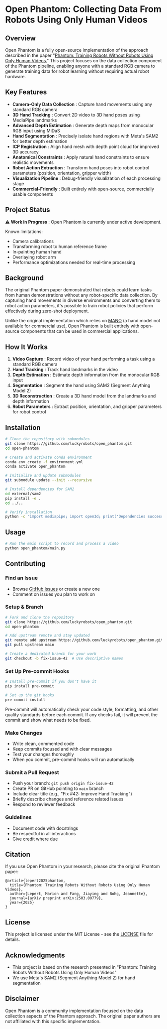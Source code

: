 # Open Phantom: Collecting Data From Robots Using Only Human Videos

## Overview

Open Phantom is a fully open-source implementation of the approach described in the paper "[Phantom: Training Robots Without Robots Using Only Human Videos.](https://phantom-human-videos.github.io/)" This project focuses on the data collection component of the Phantom pipeline, enabling anyone with a standard RGB camera to generate training data for robot learning without requiring actual robot hardware.

## Key Features

* **Camera-Only Data Collection** : Capture hand movements using any standard RGB camera
* **3D Hand Tracking** : Convert 2D video to 3D hand poses using MediaPipe landmarks
* **Advanced Depth Estimation** : Generate depth maps from monocular RGB input using MiDaS
* **Hand Segmentation** : Precisely isolate hand regions with Meta's SAM2 for better depth estimation
* **ICP Registration** : Align hand mesh with depth point cloud for improved 3D accuracy
* **Anatomical Constraints** : Apply natural hand constraints to ensure realistic movements
* **Robot Action Extraction** : Transform hand poses into robot control parameters (position, orientation, gripper width)
* **Visualization Pipeline** : Debug-friendly visualization of each processing stage
* **Commercial-Friendly** : Built entirely with open-source, commercially usable components

## Project Status

⚠️  **Work in Progress** : Open Phantom is currently under active development.

Known limitations:

* Camera calibrations
* Transforming robot to human reference frame
* In-painting human hand
* Overlaying robot arm
* Performance optimizations needed for real-time processing

## Background

The original Phantom paper demonstrated that robots could learn tasks from human demonstrations without any robot-specific data collection. By capturing hand movements in diverse environments and converting them to robot action parameters, it's possible to train robot policies that perform effectively during zero-shot deployment.

Unlike the original implementation which relies on [MANO](https://mano.is.tue.mpg.de/index.html) (a hand model not available for commercial use), Open Phantom is built entirely with open-source components that can be used in commercial applications.

## How It Works

1. **Video Capture** : Record video of your hand performing a task using a standard RGB camera
2. **Hand Tracking** : Track hand landmarks in the video
3. **Depth Estimation** : Estimate depth information from the monocular RGB input
4. **Segmentation** : Segment the hand using SAM2 (Segment Anything Model 2)
5. **3D Reconstruction** : Create a 3D hand model from the landmarks and depth information
6. **Robot Parameters** : Extract position, orientation, and gripper parameters for robot control

## Installation

```bash
# Clone the repository with submodules
git clone https://github.com/luckyrobots/open_phantom.git
cd open-phantom

# Create and activate conda environment
conda env create -f environment.yml
conda activate open_phantom

# Initialize and update submodules
git submodule update --init --recursive

# Install dependencies for SAM2
cd external/sam2
pip install -e .
cd ../..

# Verify installation
python -c "import mediapipe; import open3d; print('Dependencies successfully installed!')"
```

## Usage

```bash
# Run the main script to record and process a video
python open_phantom/main.py
```

## Contributing

### Find an Issue

* Browse [GitHub Issues](https://github.com/luckyrobots/open_phantom/issues) or create a new one
* Comment on issues you plan to work on

### Setup & Branch

```bash
# Fork and clone the repository
git clone https://github.com/luckyrobots/open_phantom.git
cd open-phantom

# Add upstream remote and stay updated
git remote add upstream https://github.com/luckyrobots/open_phantom.git
git pull upstream main

# Create a dedicated branch for your work
git checkout -b fix-issue-42  # Use descriptive names
```

### Set Up Pre-commit Hooks

```bash
# Install pre-commit if you don't have it
pip install pre-commit

# Set up the git hooks
pre-commit install
```

Pre-commit will automatically check your code style, formatting, and other quality standards before each commit. If any checks fail, it will prevent the commit and show what needs to be fixed.

### Make Changes

* Write clean, commented code
* Keep commits focused and with clear messages
* Test your changes thoroughly
* When you commit, pre-commit hooks will run automatically

### Submit a Pull Request

* Push your branch: `git push origin fix-issue-42`
* Create PR on GitHub pointing to `main` branch
* Include clear title (e.g., "Fix #42: Improve Hand Tracking")
* Briefly describe changes and reference related issues
* Respond to reviewer feedback

### Guidelines

* Document code with docstrings
* Be respectful in all interactions
* Give credit where due

## Citation

If you use Open Phantom in your research, please cite the original Phantom paper:

```
@article{lepert2025phantom,
  title={Phantom: Training Robots Without Robots Using Only Human Videos},
  author={Lepert, Marion and Fang, Jiaying and Bohg, Jeannette},
  journal={arXiv preprint arXiv:2503.00779},
  year={2025}
}
```

## License

This project is licensed under the MIT License - see the [LICENSE](LICENSE) file for details.

## Acknowledgments

* This project is based on the research presented in "Phantom: Training Robots Without Robots Using Only Human Videos"
* We use Meta's SAM2 (Segment Anything Model 2) for hand segmentation

## Disclaimer

Open Phantom is a community implementation focused on the data collection aspects of the Phantom approach. The original paper authors are not affiliated with this specific implementation.
